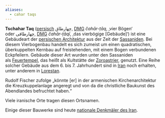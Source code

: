 ```yaml
---
aliases:
  - cahar taqs
---
```

**Tschahar Taq** ([persisch](https://de.wikipedia.org/wiki/Persische_Sprache "Persische Sprache") چهارطاق, [DMG](https://de.wikipedia.org/wiki/DIN_31635 "DIN 31635") _čahār-ṭāq_, ‚vier Bögen‘ oder چهارطاقی, [DMG](https://de.wikipedia.org/wiki/DIN_31635 "DIN 31635") _čahār-ṭāqī_, ‚das vierbögige [Gebäude]‘) ist eine Gebäudeart der [persischen Architektur](https://de.wikipedia.org/wiki/Persische_Architektur "Persische Architektur") aus der Zeit der [Sassaniden](https://de.wikipedia.org/wiki/Sassanidenreich "Sassanidenreich"). Bei diesem Vierbogenbau handelt es sich zumeist um einen quadratischen, überkuppelten Kernbau auf freistehenden, mit einem Bogen verbundenen Eckpfeilern. Gebäude dieser Art wurden unter den Sassaniden als [Feuertempel](https://de.wikipedia.org/wiki/Feuertempel "Feuertempel"), das heißt als Kultstätte der [Zoroastrier](https://de.wikipedia.org/wiki/Zoroastrier "Zoroastrier"), genutzt. Eine Reihe solcher Gebäude aus dem 6. bis 7. Jahrhundert sind in [Iran](https://de.wikipedia.org/wiki/Iran "Iran") noch erhalten, unter anderem in [Lorestan](https://de.wikipedia.org/wiki/Lorestan "Lorestan").

Rudolf Fischer zufolge „könnte [er] in der armenischen Kirchenarchitektur die Kreuzkuppelanlage angeregt und von da die christliche Baukunst des Abendlandes befruchtet haben.“

Viele iranische Orte tragen diesen Ortsnamen.

Einige dieser Bauwerke sind heute [nationale Denkmäler des Iran](https://de.wikipedia.org/wiki/Liste_von_Denkm%C3%A4lern_des_Iran#Feuertempel "Liste von Denkmälern des Iran").